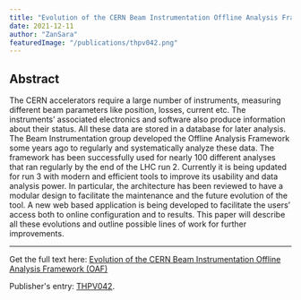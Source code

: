 ```yaml
---
title: "Evolution of the CERN Beam Instrumentation Offline Analysis Framework (OAF)"
date: 2021-12-11
author: "ZanSara"
featuredImage: "/publications/thpv042.png"
---
```


## Abstract

The CERN accelerators require a large number of instruments, measuring different beam parameters like position, losses, current etc. The instruments’ associated electronics and software also produce information about their status. All these data are stored in a database for later analysis. The Beam Instrumentation group developed the Offline Analysis Framework some years ago to regularly and systematically analyze these data. The framework has been successfully used for nearly 100 different analyses that ran regularly by the end of the LHC run 2. Currently it is being updated for run 3 with modern and efficient tools to improve its usability and data analysis power. In particular, the architecture has been reviewed to have a modular design to facilitate the maintenance and the future evolution of the tool. A new web based application is being developed to facilitate the users’ access both to online configuration and to results. This paper will describe all these evolutions and outline possible lines of work for further improvements.

---

Get the full text here: [Evolution of the CERN Beam Instrumentation Offline Analysis Framework (OAF)](/publications/thpv042.pdf)

Publisher's entry: [THPV042](https://accelconf.web.cern.ch/icalepcs2021/doi/JACoW-ICALEPCS2021-THPV042.html).
